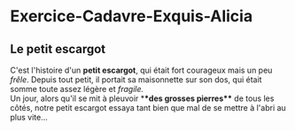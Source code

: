 # Exercice-Cadavre-Exquis-Alicia

## Le petit escargot

C'est l'histoire d'un **petit escargot**, qui était fort courageux mais un peu _frêle_. Depuis tout petit, il portait sa maisonnette sur son dos, qui était somme toute assez légère et _fragile._<br />
Un jour, alors qu'il se mit à pleuvoir \***\*des grosses pierres\*\*** de tous les côtés, notre petit escargot essaya tant bien que mal de se mettre à l'abri au plus vite...
